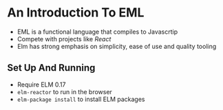 # An Introduction To EML

* EML is a functional language that compiles to Javascrtip
* Compete with projects like *React*
* Elm has strong emphasis on simplicity, ease of use and quality tooling

## Set Up And Running 

* Require ELM 0.17
* `elm-reactor` to run in the browser
* `elm-package install` to install ELM packages

